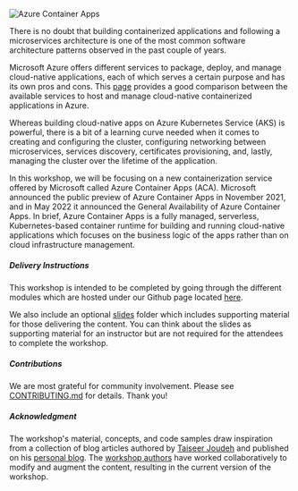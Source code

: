 ![Azure Container Apps](docs/assets/images/00-workshop-intro/azure-container-apps-image.png)

There is no doubt that building containerized applications and following a microservices architecture is one of the most common software architecture patterns observed in the past couple of years.

Microsoft Azure offers different services to package, deploy, and manage cloud-native applications, each of which serves a certain purpose and has its own pros and cons. This [page](https://learn.microsoft.com/en-us/azure/container-apps/compare-options) provides a good comparison between the available services to host and manage cloud-native containerized applications in Azure.

Whereas building cloud-native apps on Azure Kubernetes Service (AKS) is powerful,  there is a bit of a learning curve needed when it comes to creating and configuring the cluster, configuring networking between microservices, services discovery, certificates provisioning, and, lastly, managing the cluster over the lifetime of the application.

In this workshop, we will be focusing on a new containerization service offered by Microsoft called Azure Container Apps (ACA). Microsoft announced the public preview of Azure Container Apps in November 2021, and in May 2022 it announced the General Availability of Azure Container Apps. In brief, Azure Container Apps is a fully managed, serverless, Kubernetes-based container runtime for building and running cloud-native applications which focuses on the business logic of the apps rather than on cloud infrastructure management.

##### Delivery Instructions

This workshop is intended to be completed by going through the different modules which are hosted under our Github page located [here](https://azure.github.io/aca-dotnet-workshop/).

We also include an optional [slides](https://github.com/Azure/aca-dotnet-workshop/tree/main/slides) folder which includes supporting material for those delivering the content. You can think about the slides as supporting material for an instructor but are not required for the attendees to complete the workshop.

##### Contributions

We are most grateful for community involvement. Please see [CONTRIBUTING.md](https://github.com/Azure/aca-dotnet-workshop/blob/main/CONTRIBUTING.md) for details. Thank you!

##### Acknowledgment

The workshop's material, concepts, and code samples draw inspiration from a collection of blog articles authored by [Taiseer Joudeh](https://github.com/tjoudeh) and published on his [personal blog](https://bitoftech.net). The [workshop authors](https://azure.github.io/aca-dotnet-workshop/aca/12-about-the-authors/) have worked collaboratively to modify and augment the content, resulting in the current version of the workshop.
